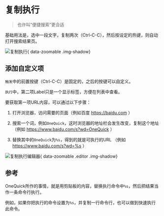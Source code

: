 # 复制执行

> 也许叫“便捷搜索”更合适

基础用法是，选中一段文字，复制两次（Ctrl-C-C），然后按设定的热键，则自动打开搜索结果页。

![复制执行](/shot/cn-copy.png){ data-zoomable .img-shadow}

## 添加自定义项

`触发`中的前置按键（Ctrl-C-C）是固定的，之后的按键可以自定义。

`执行`中，第二项Label只是一个显示标签，方便在列表中查看。

要获取第一项URL内容，可以通过以下步骤：

1. 打开浏览器，访问需要的页面（例如百度 https://baidu.com ）

2. 搜索一个词，例如`OneQuick`，这时浏览器的地址栏会发生改变，复制这个地址 （例如 https://www.baidu.com/s?wd=OneQuick ）

3. 替换其中的`OneQuick`为`%s`，得到的就是可执行的URL （例如 https://www.baidu.com/s?wd=%s ）

![复制执行编辑器](/shot/cn-copy-editor.png){ data-zoomable .editor .img-shadow}

## 参考

OneQuick所作的事情，就是用剪贴板的内容，替换执行命令中`%s`，然后把结果当作一条命令行执行。

例如，如果你把执行的命令设置为`%s`，并复制一行命令行，也可以做到快速执行此命令。

<style>
.editor {
  max-width: 400px;
}
</style>
